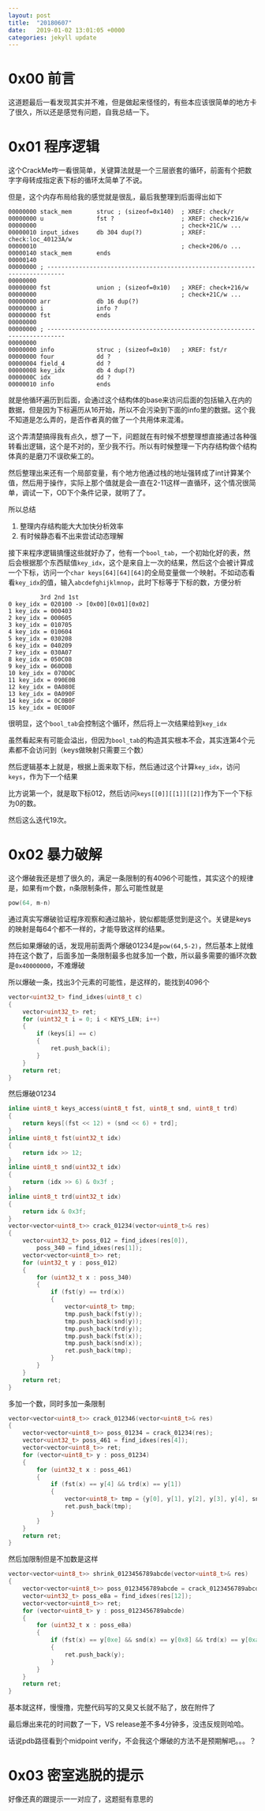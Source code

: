 ```yaml
---
layout: post
title:  "20180607"
date:   2019-01-02 13:01:05 +0000
categories: jekyll update
---
```


# 0x00 前言

这道题最后一看发现其实并不难，但是做起来怪怪的，有些本应该很简单的地方卡了很久，所以还是感觉有问题，自我总结一下。

# 0x01 程序逻辑

这个CrackMe咋一看很简单，关键算法就是一个三层嵌套的循环，前面有个把数字字母转成指定表下标的循环太简单了不说。

但是，这个内存布局给我的感觉就是很乱，最后我整理到后面得出如下

```assembly
00000000 stack_mem       struc ; (sizeof=0x140)  ; XREF: check/r
00000000 u               fst ?                   ; XREF: check+216/w
00000000                                         ; check+21C/w ...
00000010 input_idxes     db 304 dup(?)           ; XREF: check:loc_40123A/w
00000010                                         ; check+206/o ...
00000140 stack_mem       ends
00000140
00000000 ; ---------------------------------------------------------------------------
00000000
00000000 fst             union ; (sizeof=0x10)   ; XREF: check+216/w
00000000                                         ; check+21C/w ...
00000000 arr             db 16 dup(?)
00000000 i               info ?
00000000 fst             ends
00000000
00000000 ; ---------------------------------------------------------------------------
00000000
00000000 info            struc ; (sizeof=0x10)   ; XREF: fst/r
00000000 four            dd ?
00000004 field_4         dd ?
00000008 key_idx         db 4 dup(?)
0000000C idx             dd ?
00000010 info            ends
```

就是他循环遍历到后面，会通过这个结构体的base来访问后面的包括输入在内的数据，但是因为下标遍历从16开始，所以不会污染到下面的info里的数据。这个我不知道是怎么弄的，是否作者真的做了一个共用体来混淆。

这个弄清楚搞得我有点久，想了一下，问题就在有时候不想整理想直接通过各种强转看出逻辑，这个是不对的，至少我不行。所以有时候整理一下内存结构做个结构体真的是磨刀不误砍柴工的。

然后整理出来还有一个局部变量，有个地方他通过栈的地址强转成了int计算某个值，然后用于操作，实际上那个值就是会一直在2-11这样一直循环，这个情况很简单，调试一下，OD下个条件记录，就明了了。

所以总结

1. 整理内存结构能大大加快分析效率
2. 有时候静态看不出来尝试动态理解

接下来程序逻辑搞懂这些就好办了，他有一个`bool_tab`，一个初始化好的表，然后会根据那个东西赋值`key_idx`，这个是来自上一次的结果，然后这个会被计算成一个下标，访问一个`char keys[64][64][64]`的全局变量做一个映射。不如动态看看`key_idx`的值，输入`abcdefghijklmnop`，此时下标等于下标的数，方便分析

```
         3rd 2nd 1st
0 key_idx = 020100 -> [0x00][0x01][0x02]
1 key_idx = 000403
2 key_idx = 000605
3 key_idx = 010705
4 key_idx = 010604
5 key_idx = 030208
6 key_idx = 040209
7 key_idx = 030A07
8 key_idx = 050C08
9 key_idx = 060D0B
10 key_idx = 070D0C
11 key_idx = 090E0B
12 key_idx = 0A080E
13 key_idx = 0A090F
14 key_idx = 0C0B0F
15 key_idx = 0E0D0F
```

很明显，这个`bool_tab`会控制这个循环，然后将上一次结果给到`key_idx`

虽然看起来有可能会溢出，但因为`bool_tab`的构造其实根本不会，其实连第4个元素都不会访问到（keys做映射只需要三个数）

然后逻辑基本上就是，根据上面来取下标，然后通过这个计算`key_idx`，访问`keys`，作为下一个结果

比方说第一个，就是取下标012，然后访问`keys[[0]][[1]][[2]]`作为下一个下标为0的数。

然后这么迭代19次。

# 0x02 暴力破解

这个爆破我还是想了很久的，满足一条限制的有4096个可能性，其实这个的规律是，如果有m个数，n条限制条件，那么可能性就是

```c
pow(64, m-n)
```

通过真实写爆破验证程序观察和通过脑补，貌似都能感觉到是这个。关键是keys的映射是每64个都不一样的，才能导致这样的结果。

然后如果爆破的话，发现用前面两个爆破01234是`pow(64,5-2)`，然后基本上就维持在这个数了，后面多加一条限制最多也就多加一个数，所以最多需要的循环次数是`0x40000000`，不难爆破

所以爆破一条，找出3个元素的可能性，是这样的，能找到4096个

```c++
vector<uint32_t> find_idxes(uint8_t c)
{
	vector<uint32_t> ret;
	for (uint32_t i = 0; i < KEYS_LEN; i++)
	{
		if (keys[i] == c)
		{
			ret.push_back(i);
		}
	}
	return ret;
}
```

然后爆破01234

```c++
inline uint8_t keys_access(uint8_t fst, uint8_t snd, uint8_t trd)
{
	return keys[(fst << 12) + (snd << 6) + trd];
}
inline uint8_t fst(uint32_t idx)
{
	return idx >> 12;
}
inline uint8_t snd(uint32_t idx)
{
	return (idx >> 6) & 0x3f ;
}
inline uint8_t trd(uint32_t idx)
{
	return idx & 0x3f;
}
vector<vector<uint8_t>> crack_01234(vector<uint8_t>& res)
{
	vector<uint32_t> poss_012 = find_idxes(res[0]),
		poss_340 = find_idxes(res[1]);
	vector<vector<uint8_t>> ret;
	for (uint32_t y : poss_012)
	{
		for (uint32_t x : poss_340)
		{
			if (fst(y) == trd(x))
			{
				vector<uint8_t> tmp;
				tmp.push_back(fst(y));
				tmp.push_back(snd(y));
				tmp.push_back(trd(y));
				tmp.push_back(fst(x));
				tmp.push_back(snd(x));
				ret.push_back(tmp);
			}
		}
	}
	return ret;
}
```

多加一个数，同时多加一条限制

```c++
vector<vector<uint8_t>> crack_012346(vector<uint8_t>& res)
{
	vector<vector<uint8_t>> poss_01234 = crack_01234(res);
	vector<uint32_t> poss_461 = find_idxes(res[4]);
	vector<vector<uint8_t>> ret;
	for (vector<uint8_t> y : poss_01234)
	{
		for (uint32_t x : poss_461)
		{
			if (fst(x) == y[4] && trd(x) == y[1])
			{
				vector<uint8_t> tmp = {y[0], y[1], y[2], y[3], y[4], snd(x)};
				ret.push_back(tmp);
			}
		}
	}
	return ret;
}
```

然后加限制但是不加数是这样

```c++
vector<vector<uint8_t>> shrink_0123456789abcde(vector<uint8_t>& res)
{
	vector<vector<uint8_t>> poss_0123456789abcde = crack_0123456789abcde(res);
	vector<uint32_t> poss_e8a = find_idxes(res[12]);
	vector<vector<uint8_t>> ret;
	for (vector<uint8_t> y : poss_0123456789abcde)
	{
		for (uint32_t x : poss_e8a)
		{
			if (fst(x) == y[0xe] && snd(x) == y[0x8] && trd(x) == y[0xa])
			{
				ret.push_back(y);
			}
		}
	}
	return ret;
}
```



基本就这样，慢慢撸，完整代码写的又臭又长就不贴了，放在附件了

最后爆出来花的时间数了一下，VS release差不多4分钟多，没违反规则哈哈。

话说pdb路径看到个midpoint verify，不会我这个爆破的方法不是预期解吧。。。？

# 0x03 密室逃脱的提示

好像还真的跟提示一一对应了，这题挺有意思的